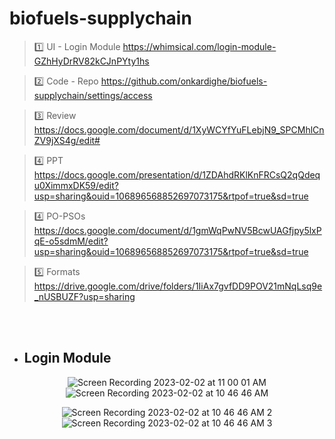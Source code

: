 # biofuels-supplychain

> 1️⃣ UI - Login Module  https://whimsical.com/login-module-GZhHyDrRV82kCJnPYty1hs
 
> 2️⃣ Code - Repo  https://github.com/onkardighe/biofuels-supplychain/settings/access

> 3️⃣ Review https://docs.google.com/document/d/1XyWCYfYuFLebjN9_SPCMhlCnZV9jXS4g/edit# 

> 4️⃣ PPT https://docs.google.com/presentation/d/1ZDAhdRKlKnFRCsQ2qQdequ0XimmxDK59/edit?usp=sharing&ouid=106896568852697073175&rtpof=true&sd=true


> 4️⃣ PO-PSOs https://docs.google.com/document/d/1gmWqPwNV5BcwUAGfjpy5lxPqE-o5sdmM/edit?usp=sharing&ouid=106896568852697073175&rtpof=true&sd=true

> 5️⃣ Formats https://drive.google.com/drive/folders/1IiAx7gvfDD9POV21mNqLsq9e_nUSBUZF?usp=sharing

<br><br>



* ## Login Module
<div align="center">



![Screen Recording 2023-02-02 at 11 00 01 AM](https://user-images.githubusercontent.com/72162692/216239987-0deee07c-2781-432a-b541-cc3d03a17c06.gif)
![Screen Recording 2023-02-02 at 10 46 46 AM](https://user-images.githubusercontent.com/72162692/216238691-656b15d9-cc3a-4f01-a4f6-563102d19f10.gif)

![Screen Recording 2023-02-02 at 10 46 46 AM 2](https://user-images.githubusercontent.com/72162692/216239002-7deb712b-d230-4a05-8460-b9efde144849.gif)
![Screen Recording 2023-02-02 at 10 46 46 AM 3](https://user-images.githubusercontent.com/72162692/216239167-a60c876c-750b-4be7-b0da-9c364f80eb5f.gif)

</div>






